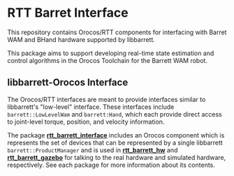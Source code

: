 RTT Barret Interface
====================

This repository contains Orocos/RTT components for interfacing with Barret WAM
and BHand hardware supported by libbarrett.

This package aims to support developing real-time state estimation and control
algorithms in the Orocos Toolchain for the Barrett WAM robot.

## libbarrett-Orocos Interface

The Orocos/RTT interfaces are meant to provide interfaces similar to
libbarrett's "low-level" interface. These interfaces include
`barrett::LowLevelWam` and `barrett:Hand`, which each provide direct access to
joint-level torque, position, and velocity information.

The package [**rtt\_barrett\_interface**](rtt_barrett_interface) includes an
Orocos component which is represents the set of devices that can be represented
by a single libbarrett `barrett::ProductManager` and is used in
[**rtt\_barrett\_hw**](rtt_barrett_hw) and
[**rtt\_barrett\_gazebo**](rtt_barrett_gazebo) for talking to the real hardware
and simulated hardware, respectively. See each package for more information
about its contents.
